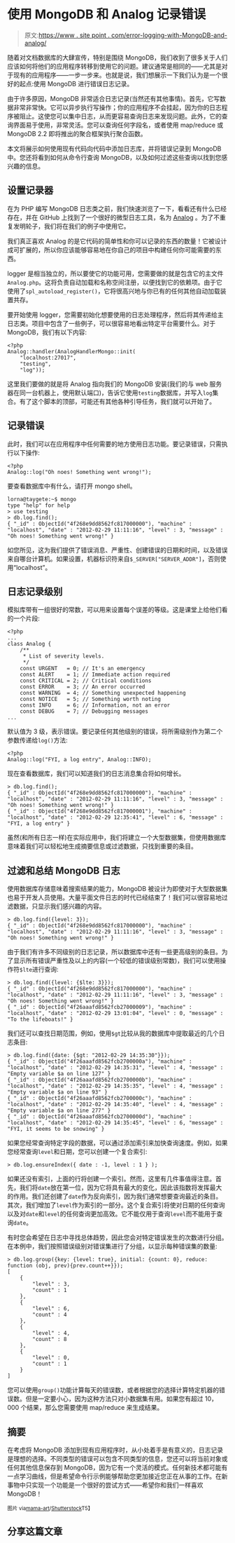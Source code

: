 # 使用 MongoDB 和 Analog 记录错误

> 原文:[https://www . site point . com/error-logging-with-MongoDB-and-analog/](https://www.sitepoint.com/error-logging-with-mongodb-and-analog/)

随着对文档数据库的大肆宣传，特别是围绕 MongoDB，我们收到了很多关于人们应该如何将他们的应用程序转移到使用它的问题。建议通常是相同的——尤其是对于现有的应用程序——一步一步来。也就是说，我们想展示一下我们认为是一个很好的起点:使用 MongoDB 进行错误日志记录。

由于许多原因，MongoDB 非常适合日志记录(当然还有其他事情)。首先，它写数据非常非常快。它可以异步执行写操作；你的应用程序不会挂起，因为你的日志程序被阻止。这使您可以集中日志，从而更容易查询日志来发现问题。此外，它的查询界面易于使用，非常灵活。您可以查询任何字段名，或者使用 map/reduce 或 MongoDB 2.2 即将推出的聚合框架执行聚合函数。

本文将展示如何使用现有代码向代码中添加日志库，并将错误记录到 MongoDB 中。您还将看到如何从命令行查询 MongoDB，以及如何过滤这些查询以找到您感兴趣的信息。

## 设置记录器

在为 PHP 编写 MongoDB 日志类之前，我们快速浏览了一下，看看还有什么已经存在，并在 GitHub 上找到了一个很好的微型日志工具，名为 [Analog](https://github.com/jbroadway/analog) 。为了不重复发明轮子，我们将在我们的例子中使用它。

我们真正喜欢 Analog 的是它代码的简单性和你可以记录的东西的数量！它被设计成可扩展的，所以你应该能够容易地在你自己的项目中构建任何你可能需要的东西。

logger 是相当独立的，所以要使它的功能可用，您需要做的就是包含它的主文件`Analog.php`。这将负责自动加载和名称空间注册，以便找到它的依赖项。由于它使用了`spl_autoload_register()`，它将很高兴地与你已有的任何其他自动加载装置共存。

要开始使用 logger，您需要初始化想要使用的日志处理程序，然后将其传递给主日志类。项目中包含了一些例子，可以很容易地看出特定平台需要什么。对于 MongoDB，我们有以下内容:

```
<?php
Analog::handler(AnalogHandlerMongo::init(
	"localhost:27017",
	"testing",
	"log"));
```

这里我们要做的就是将 Analog 指向我们的 MongoDB 安装(我们的与 web 服务器在同一台机器上，使用默认端口)，告诉它使用`testing`数据库，并写入`log`集合。有了这个脚本的顶部，可能还有其他各种引导任务，我们就可以开始了。

## 记录错误

此时，我们可以在应用程序中任何需要的地方使用日志功能。要记录错误，只需执行以下操作:

```
<?php
Analog::log("Oh noes! Something went wrong!");
```

要查看数据库中有什么，请打开 mongo shell。

```
lorna@taygete:~$ mongo
type "help" for help
> use testing
> db.log.find();
{ "_id" : ObjectId("4f268e9dd8562fc817000000"), "machine" : "localhost", "date" : "2012-02-29 11:11:16", "level" : 3, "message" : "Oh noes! Something went wrong!" }
```

如您所见，这为我们提供了错误消息、严重性、创建错误的日期和时间，以及错误来自哪台计算机。如果设置，机器标识符来自`$_SERVER["SERVER_ADDR"]`，否则使用“localhost”。

## 日志记录级别

模拟库带有一组很好的常数，可以用来设置每个误差的等级。这是课堂上给他们看的一个片段:

```
<?php
...
class Analog {
    /**
     * List of severity levels.
     */
    const URGENT   = 0; // It's an emergency
    const ALERT    = 1; // Immediate action required
    const CRITICAL = 2; // Critical conditions
    const ERROR    = 3; // An error occurred
    const WARNING  = 4; // Something unexpected happening
    const NOTICE   = 5; // Something worth noting
    const INFO     = 6; // Information, not an error
    const DEBUG    = 7; // Debugging messages
...
```

默认值为 3 级，表示错误。要记录任何其他级别的错误，将所需级别作为第二个参数传递给`log()`方法:

```
<?php
Analog::log("FYI, a log entry", Analog::INFO);
```

现在查看数据库，我们可以知道我们的日志消息集合将如何增长。

```
> db.log.find();
{ "_id" : ObjectId("4f268e9dd8562fc817000000"), "machine" : "localhost", "date" : "2012-02-29 11:11:16", "level" : 3, "message" : "Oh noes! Something went wrong!" }
{ "_id" : ObjectId("4f268e9dd8562fc817000001"), "machine" : "localhost", "date" : "2012-02-29 12:35:41", "level" : 6, "message" : "FYI, a log entry" }
```

虽然(和所有日志一样)在实际应用中，我们将建立一个大型数据集，但使用数据库意味着我们可以轻松地生成摘要信息或过滤数据，只找到重要的条目。

## 过滤和总结 MongoDB 日志

使用数据库存储意味着搜索结果的能力，MongoDB 被设计为即使对于大型数据集也易于开发人员使用。大量平面文件日志的时代已经结束了！我们可以很容易地过滤数据，只显示我们感兴趣的内容。

```
> db.log.find({level: 3});
{ "_id" : ObjectId("4f268e9dd8562fc817000000"), "machine" : "localhost", "date" : "2012-02-29 11:11:16", "level" : 3, "message" : "Oh noes! Something went wrong!" }
```

由于我们有许多不同级别的日志记录，所以数据库中还有一些更高级别的条目。为了显示所有错误严重性及以上的内容(一个较低的错误级别常数)，我们可以使用操作符`$lte`进行查询:

```
> db.log.find({level: {$lte: 3}});
{ "_id" : ObjectId("4f268e9dd8562fc817000000"), "machine" : "localhost", "date" : "2012-02-29 11:11:16", "level" : 3, "message" : "Oh noes! Something went wrong!" }
{ "_id" : ObjectId("4f26aaafd8562fcb27000009"), "machine" : "localhost", "date" : "2012-02-29 13:01:04", "level" : 0, "message" : "To the lifeboats!" }
```

我们还可以查找日期范围，例如，使用`$gt`比较从我的数据库中提取最近的几个日志条目:

```
> db.log.find({date: {$gt: "2012-02-29 14:35:30"}});
{ "_id" : ObjectId("4f26aaafd8562fcb2700000a"), "machine" : "localhost", "date" : "2012-02-29 14:35:31", "level" : 4, "message" : "Empty variable $a on line 127" }
{ "_id" : ObjectId("4f26aaafd8562fcb2700000b"), "machine" : "localhost", "date" : "2012-02-29 14:35:35", "level" : 4, "message" : "Empty variable $a on line 93" }
{ "_id" : ObjectId("4f26aaafd8562fcb2700000c"), "machine" : "localhost", "date" : "2012-02-29 14:35:40", "level" : 4, "message" : "Empty variable $a on line 277" }
{ "_id" : ObjectId("4f26aaafd8562fcb2700000d"), "machine" : "localhost", "date" : "2012-02-29 14:35:45", "level" : 6, "message" : "FYI, it seems to be snowing" }
```

如果您经常查询特定字段的数据，可以通过添加索引来加快查询速度。例如，如果您经常查询`level`和日期，您可以创建一个复合索引:

```
> db.log.ensureIndex({ date : -1, level : 1 } );
```

如果还没有索引，上面的行将创建一个索引。然而，这里有几件事值得注意。首先，我们将`date`放在第一位，因为它将具有最大的变化，因此该指数将发挥最大的作用。我们还创建了`date`作为反向索引，因为我们通常想要查询最近的条目。其次，我们增加了`level`作为索引的一部分。这个复合索引将使对日期的任何查询以及对`date`和`level`的任何查询更加高效。它不能仅用于查询`level`而不能用于查询`date`。

有时您会希望在日志中寻找总体趋势，因此您会对特定错误发生的次数进行分组。在本例中，我们按照错误级别对错误集进行了分组，以显示每种错误集的数量:

```
> db.log.group({key: {level: true}, initial: {count: 0}, reduce: function (obj, prev){prev.count++}});
[
    {
        "level" : 3,
        "count" : 1
    },
    {
        "level" : 6,
        "count" : 4
    },
    {
        "level" : 4,
        "count" : 8
    },
    {
        "level" : 0,
        "count" : 1
    }
]
```

您可以使用`group()`功能计算每天的错误数，或者根据您的选择计算特定机器的错误数。但是一定要小心，因为这种方法只对小数据集有用。如果您有超过 10，000 个结果，那么您需要使用 map/reduce 来生成结果。

## 摘要

在考虑将 MongoDB 添加到现有应用程序时，从小处着手是有意义的，日志记录是理想的选择。不同类型的错误可以包含不同类型的信息，您还可以将当前对象或任何其他信息保存到 MongoDB，因为它有一个灵活的模式。任何新技术都可能有一点学习曲线，但是希望命令行示例能够帮助您更加接近您正在从事的工作。在新事物中只实现一个功能是一个很好的尝试方式——希望你和我们一样喜欢 MongoDB！

<small>图片 via[mama-art](http://www.shutterstock.com/gallery-252451p1.html)/[Shutterstock](http://www.shutterstock.com)T5】</small>

## 分享这篇文章